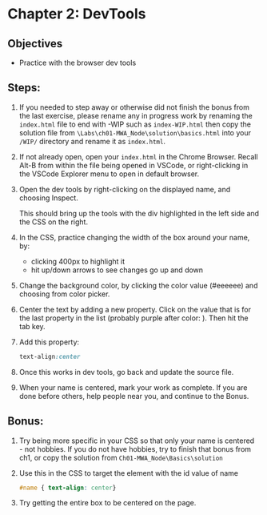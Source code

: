# Chapter 2: DevTools

## Objectives
* Practice with the browser dev tools

## Steps:

1. If you needed to step away or otherwise did not finish the bonus from the last exercise, please rename any in progress work by renaming the `index.html` file to end with -WIP such as `index-WIP.html` then copy the solution file from `\Labs\ch01-MWA_Node\solution\basics.html` into your `/WIP/` directory and rename it as `index.html`.

1. If not already open, open your `index.html` in the Chrome Browser. Recall Alt-B from within the file being opened in VSCode, or right-clicking in the VSCode Explorer menu to open in default browser.

1. Open the dev tools by right-clicking on the displayed name, and choosing Inspect. 

    This should bring up the tools with the div highlighted in the left side and the CSS on the right.

1. In the CSS, practice changing the width of the box around your name, by:
    * clicking 400px to highlight it
    * hit up/down arrows to see changes go up and down

1. Change the background color, by clicking the color value (#eeeeee) and choosing from color picker. 

1. Center the text by adding a new property. Click on the value that is for the last property in the list (probably purple after color: ). Then hit the tab key.

1. Add this property:   
    ```CSS
    text-align:center
    ```

1. Once this works in dev tools, go back and update the source file.

1. When your name is centered, mark your work as complete.  If you are done before others, help people near you, and continue to the Bonus.

## Bonus:

1. Try being more specific in your CSS so that only your name is centered - not hobbies.
    If you do not have hobbies, try to finish that bonus from ch1, or copy the solution from `Ch01-MWA_Node\Basics\solution`


1. Use this in the CSS to target the element with the id value of name
    ```CSS
    #name { text-align: center}
    ```

1. Try getting the entire box to be centered on the page.
